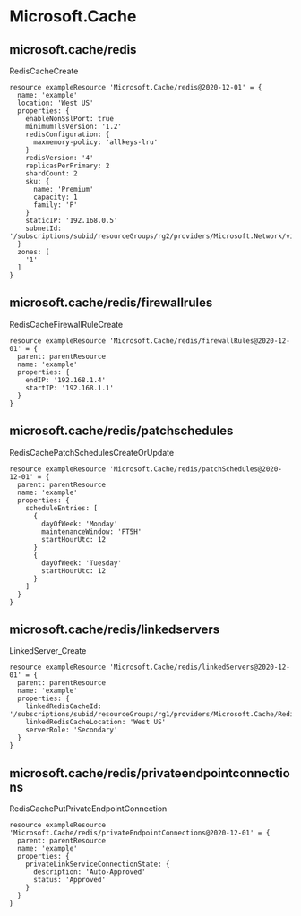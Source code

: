 # Microsoft.Cache

## microsoft.cache/redis

RedisCacheCreate
```bicep
resource exampleResource 'Microsoft.Cache/redis@2020-12-01' = {
  name: 'example'
  location: 'West US'
  properties: {
    enableNonSslPort: true
    minimumTlsVersion: '1.2'
    redisConfiguration: {
      maxmemory-policy: 'allkeys-lru'
    }
    redisVersion: '4'
    replicasPerPrimary: 2
    shardCount: 2
    sku: {
      name: 'Premium'
      capacity: 1
      family: 'P'
    }
    staticIP: '192.168.0.5'
    subnetId: '/subscriptions/subid/resourceGroups/rg2/providers/Microsoft.Network/virtualNetworks/network1/subnets/subnet1'
  }
  zones: [
    '1'
  ]
}
```

## microsoft.cache/redis/firewallrules

RedisCacheFirewallRuleCreate
```bicep
resource exampleResource 'Microsoft.Cache/redis/firewallRules@2020-12-01' = {
  parent: parentResource 
  name: 'example'
  properties: {
    endIP: '192.168.1.4'
    startIP: '192.168.1.1'
  }
}
```

## microsoft.cache/redis/patchschedules

RedisCachePatchSchedulesCreateOrUpdate
```bicep
resource exampleResource 'Microsoft.Cache/redis/patchSchedules@2020-12-01' = {
  parent: parentResource 
  name: 'example'
  properties: {
    scheduleEntries: [
      {
        dayOfWeek: 'Monday'
        maintenanceWindow: 'PT5H'
        startHourUtc: 12
      }
      {
        dayOfWeek: 'Tuesday'
        startHourUtc: 12
      }
    ]
  }
}
```

## microsoft.cache/redis/linkedservers

LinkedServer_Create
```bicep
resource exampleResource 'Microsoft.Cache/redis/linkedServers@2020-12-01' = {
  parent: parentResource 
  name: 'example'
  properties: {
    linkedRedisCacheId: '/subscriptions/subid/resourceGroups/rg1/providers/Microsoft.Cache/Redis/cache2'
    linkedRedisCacheLocation: 'West US'
    serverRole: 'Secondary'
  }
}
```

## microsoft.cache/redis/privateendpointconnections

RedisCachePutPrivateEndpointConnection
```bicep
resource exampleResource 'Microsoft.Cache/redis/privateEndpointConnections@2020-12-01' = {
  parent: parentResource 
  name: 'example'
  properties: {
    privateLinkServiceConnectionState: {
      description: 'Auto-Approved'
      status: 'Approved'
    }
  }
}
```
